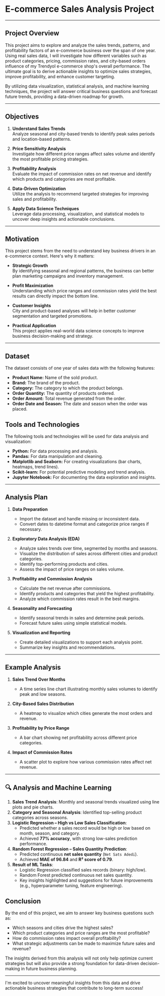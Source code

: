 # E-commerce Sales Analysis Project

---

## Project Overview

This project aims to explore and analyze the sales trends, patterns, and profitability factors of an e-commerce business over the span of one year. Using real sales data, I will investigate how different variables such as product categories, pricing, commission rates, and city-based orders influence of my Trendyol e-commerce shop's overall performance. The ultimate goal is to derive actionable insights to optimize sales strategies, improve profitability, and enhance customer targeting.

By utilizing data visualization, statistical analysis, and machine learning techniques, the project will answer critical business questions and forecast future trends, providing a data-driven roadmap for growth.

---

## Objectives

1. **Understand Sales Trends**  
   Analyze seasonal and city-based trends to identify peak sales periods and location-based patterns.

2. **Price Sensitivity Analysis**  
   Investigate how different price ranges affect sales volume and identify the most profitable pricing strategies.

3. **Profitability Analysis**  
   Evaluate the impact of commission rates on net revenue and identify which products and categories are most profitable.

4. **Data-Driven Optimization**  
   Utilize the analysis to recommend targeted strategies for improving sales and profitability.

5. **Apply Data Science Techniques**  
   Leverage data processing, visualization, and statistical models to uncover deep insights and actionable conclusions.

---

## Motivation

This project stems from the need to understand key business drivers in an e-commerce context. Here's why it matters:

- **Strategic Growth**  
  By identifying seasonal and regional patterns, the business can better plan marketing campaigns and inventory management.

- **Profit Maximization**  
  Understanding which price ranges and commission rates yield the best results can directly impact the bottom line.

- **Customer Insights**  
  City and product-based analyses will help in better customer segmentation and targeted promotions.

- **Practical Application**  
  This project applies real-world data science concepts to improve business decision-making and strategy.

---

## Dataset

The dataset consists of one year of sales data with the following features:

- **Product Name:** Name of the sold product.  
- **Brand:** The brand of the product.  
- **Category:** The category to which the product belongs.  
- **Order Quantity:** The quantity of products ordered.  
- **Order Amount:** Total revenue generated from the order.  
- **Order Date and Season:** The date and season when the order was placed.


## Tools and Technologies

The following tools and technologies will be used for data analysis and visualization:

- **Python:** For data processing and analysis.  
- **Pandas:** For data manipulation and cleaning.  
- **Matplotlib and Seaborn:** For creating visualizations (bar charts, heatmaps, trend lines).  
- **Scikit-learn:** For potential predictive modeling and trend analysis.  
- **Jupyter Notebook:** For documenting the data exploration and insights.

---

## Analysis Plan

1. **Data Preparation**  
   - Import the dataset and handle missing or inconsistent data.  
   - Convert dates to datetime format and categorize price ranges if necessary.

2. **Exploratory Data Analysis (EDA)**  
   - Analyze sales trends over time, segmented by months and seasons.  
   - Visualize the distribution of sales across different cities and product categories.  
   - Identify top-performing products and cities.  
   - Assess the impact of price ranges on sales volume.

3. **Profitability and Commission Analysis**  
   - Calculate the net revenue after commissions.  
   - Identify products and categories that yield the highest profitability.  
   - Analyze which commission rates result in the best margins.

4. **Seasonality and Forecasting**  
   - Identify seasonal trends in sales and determine peak periods.  
   - Forecast future sales using simple statistical models.

5. **Visualization and Reporting**  
   - Create detailed visualizations to support each analysis point.  
   - Summarize key insights and recommendations.

---

## Example Analysis

1. **Sales Trend Over Months**  
   - A time series line chart illustrating monthly sales volumes to identify peak and low seasons.

2. **City-Based Sales Distribution**  
   - A heatmap to visualize which cities generate the most orders and revenue.

3. **Profitability by Price Range**  
   - A bar chart showing net profitability across different price categories.

4. **Impact of Commission Rates**  
   - A scatter plot to explore how various commission rates affect net revenue.

---
## 🔍 Analysis and Machine Learning
1. **Sales Trend Analysis**: Monthly and seasonal trends visualized using line plots and pie charts.
2. **Category and Seasonal Analysis**: Identified top-selling product categories across seasons.
3. **Logistic Regression – High vs Low Sales Classification**:
   - Predicted whether a sales record would be high or low based on month, season, and category.
   - Achieved **77% accuracy**, with strong low-sales prediction performance.
4. **Random Forest Regression – Sales Quantity Prediction**:
   - Predicted continuous **net sales quantity** (`Net Sats Adedi`).
   - Achieved **MAE of 96.84** and **R² score of 0.79**.
5. **Result of ML Tasks**:
   - Logistic Regression classified sales records (binary: high/low).
   - Random Forest predicted continuous net sales quantity.
   - Key insights highlighted and suggestions for future improvements (e.g., hyperparameter tuning, feature engineering).

## Conclusion

By the end of this project, we aim to answer key business questions such as:

- Which seasons and cities drive the highest sales?  
- Which product categories and price ranges are the most profitable?  
- How do commission rates impact overall profitability?  
- What strategic adjustments can be made to maximize future sales and revenue?

The insights derived from this analysis will not only help optimize current strategies but will also provide a strong foundation for data-driven decision-making in future business planning.

---

I'm excited to uncover meaningful insights from this data and drive actionable business strategies that contribute to long-term success!
